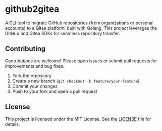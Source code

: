 # github2gitea

A CLI tool to migrate GitHub repositories (from organizations or personal accounts) to a Gitea platform, built with Golang. This project leverages the GitHub and Gitea SDKs for seamless repository transfer.

## Contributing

Contributions are welcome! Please open issues or submit pull requests for improvements and bug fixes.

1. Fork the repository
2. Create a new branch (`git checkout -b feature/your-feature`)
3. Commit your changes
4. Push to your fork and open a pull request

## License

This project is licensed under the MIT License. See the [LICENSE](LICENSE) file for details.
